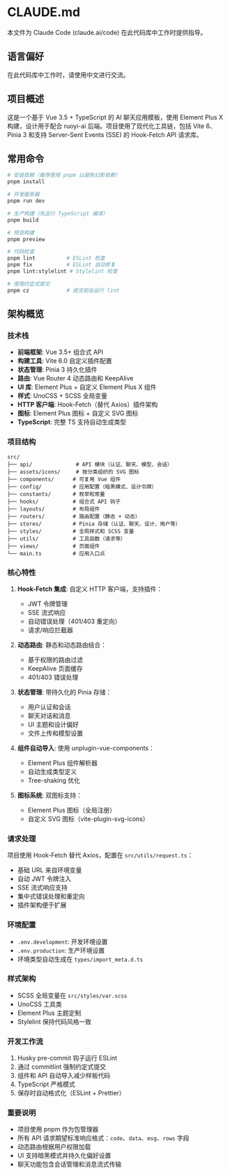 # CLAUDE.md

本文件为 Claude Code (claude.ai/code) 在此代码库中工作时提供指导。

## 语言偏好

在此代码库中工作时，请使用中文进行交流。

## 项目概述

这是一个基于 Vue 3.5 + TypeScript 的 AI 聊天应用模板，使用 Element Plus X 构建，设计用于配合 ruoyi-ai 后端。项目使用了现代化工具链，包括 Vite 6、Pinia 3 和支持 Server-Sent Events (SSE) 的 Hook-Fetch API 请求库。

## 常用命令

```bash
# 安装依赖（推荐使用 pnpm 以避免幻影依赖）
pnpm install

# 开发服务器
pnpm run dev

# 生产构建（先运行 TypeScript 编译）
pnpm build

# 预览构建
pnpm preview

# 代码检查
pnpm lint          # ESLint 检查
pnpm fix           # ESLint 自动修复
pnpm lint:stylelint # Stylelint 检查

# 使用约定式提交
pnpm cz            # 提交前会运行 lint
```

## 架构概览

### 技术栈
- **前端框架**: Vue 3.5+ 组合式 API
- **构建工具**: Vite 6.0 自定义插件配置
- **状态管理**: Pinia 3 持久化插件
- **路由**: Vue Router 4 动态路由和 KeepAlive
- **UI 库**: Element Plus + 自定义 Element Plus X 组件
- **样式**: UnoCSS + SCSS 全局变量
- **HTTP 客户端**: Hook-Fetch（替代 Axios）插件架构
- **图标**: Element Plus 图标 + 自定义 SVG 图标
- **TypeScript**: 完整 TS 支持自动生成类型

### 项目结构

```
src/
├── api/              # API 模块（认证、聊天、模型、会话）
├── assets/icons/     # 按分类组织的 SVG 图标
├── components/      # 可复用 Vue 组件
├── config/          # 应用配置（暗黑模式、设计令牌）
├── constants/       # 枚举和常量
├── hooks/           # 组合式 API 钩子
├── layouts/         # 布局组件
├── routers/         # 路由配置（静态 + 动态）
├── stores/          # Pinia 存储（认证、聊天、设计、用户等）
├── styles/          # 全局样式和 SCSS 变量
├── utils/           # 工具函数（请求等）
├── views/           # 页面组件
└── main.ts          # 应用入口点
```

### 核心特性

1. **Hook-Fetch 集成**: 自定义 HTTP 客户端，支持插件：
   - JWT 令牌管理
   - SSE 流式响应
   - 自动错误处理（401/403 重定向）
   - 请求/响应拦截器

2. **动态路由**: 静态和动态路由结合：
   - 基于权限的路由过滤
   - KeepAlive 页面缓存
   - 401/403 错误处理

3. **状态管理**: 带持久化的 Pinia 存储：
   - 用户认证和会话
   - 聊天对话和消息
   - UI 主题和设计偏好
   - 文件上传和模型设置

4. **组件自动导入**: 使用 unplugin-vue-components：
   - Element Plus 组件解析器
   - 自动生成类型定义
   - Tree-shaking 优化

5. **图标系统**: 双图标支持：
   - Element Plus 图标（全局注册）
   - 自定义 SVG 图标（vite-plugin-svg-icons）

### 请求处理

项目使用 Hook-Fetch 替代 Axios，配置在 `src/utils/request.ts`：
- 基础 URL 来自环境变量
- 自动 JWT 令牌注入
- SSE 流式响应支持
- 集中式错误处理和重定向
- 插件架构便于扩展

### 环境配置

- `.env.development`: 开发环境设置
- `.env.production`: 生产环境设置
- 环境类型自动生成在 `types/import_meta.d.ts`

### 样式架构

- SCSS 全局变量在 `src/styles/var.scss`
- UnoCSS 工具类
- Element Plus 主题定制
- Stylelint 保持代码风格一致

### 开发工作流

1. Husky pre-commit 钩子运行 ESLint
2. 通过 commitlint 强制约定式提交
3. 组件和 API 自动导入减少样板代码
4. TypeScript 严格模式
5. 保存时自动格式化（ESLint + Prettier）

### 重要说明

- 项目使用 pnpm 作为包管理器
- 所有 API 请求期望标准响应格式：`code`、`data`、`msg`、`rows` 字段
- 动态路由根据用户权限加载
- UI 支持暗黑模式并持久化偏好设置
- 聊天功能包含会话管理和消息流式传输